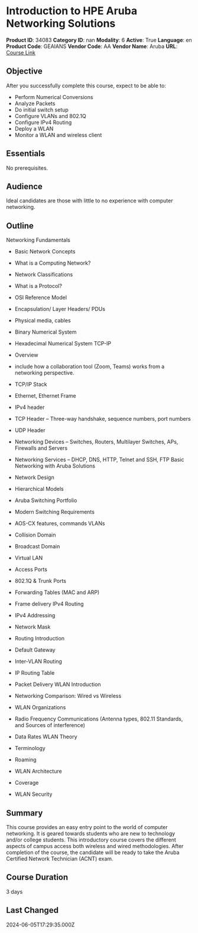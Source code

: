 # Introduction to HPE Aruba Networking Solutions

**Product ID**: 34083
**Category ID**: nan
**Modality**: 6
**Active**: True
**Language**: en
**Product Code**: GEAIANS
**Vendor Code**: AA
**Vendor Name**: Aruba
**URL**: [Course Link](https://www.fastlaneus.com/course/aruba-geaians)

## Objective
After you successfully complete this course, expect to be able to:



- Perform Numerical Conversions
- Analyze Packets
- Do initial switch setup
- Configure VLANs and 802.1Q
- Configure IPv4 Routing
- Deploy a WLAN
- Monitor a WLAN and wireless client

## Essentials
No prerequisites.

## Audience
Ideal candidates are those with little to no experience with computer networking.

## Outline
Networking Fundamentals


- Basic Network Concepts
- What is a Computing Network?
- Network Classifications
- What is a Protocol?
- OSI Reference Model
- Encapsulation/ Layer Headers/ PDUs
- Physical media, cables
- Binary Numerical System
- Hexadecimal Numerical System
TCP-IP


- Overview 
- include how a collaboration tool (Zoom, Teams) works from a networking perspective.
- TCP/IP Stack
- Ethernet, Ethernet Frame
- IPv4 header
- TCP Header – Three-way handshake, sequence numbers, port numbers
- UDP Header
- Networking Devices – Switches, Routers, Multilayer Switches, APs, Firewalls and Servers
- Networking Services – DHCP, DNS, HTTP, Telnet and SSH, FTP
Basic Networking with Aruba Solutions


- Network Design
- Hierarchical Models
- Aruba Switching Portfolio
- Modern Switching Requirements
- AOS-CX features, commands
VLANs


- Collision Domain
- Broadcast Domain
- Virtual LAN
- Access Ports
- 802.1Q & Trunk Ports
- Forwarding Tables (MAC and ARP)
- Frame delivery
IPv4 Routing


- IPv4 Addressing
- Network Mask
- Routing Introduction
- Default Gateway
- Inter-VLAN Routing
- IP Routing Table
- Packet Delivery
WLAN Introduction


- Networking Comparison: Wired vs Wireless
- WLAN Organizations
- Radio Frequency Communications (Antenna types, 802.11 Standards, and Sources of interference)
- Data Rates
WLAN Theory


- Terminology
- Roaming
- WLAN Architecture
- Coverage
- WLAN Security

## Summary
This course provides an easy entry point to the world of computer networking. It is geared towards students who are new to technology and/or college students.  This introductory course covers the different aspects of campus access both wireless and wired methodologies.  After completion of the course, the candidate will be ready to take the Aruba Certified Network Technician (ACNT) exam.

## Course Duration
3 days

## Last Changed
2024-06-05T17:29:35.000Z
